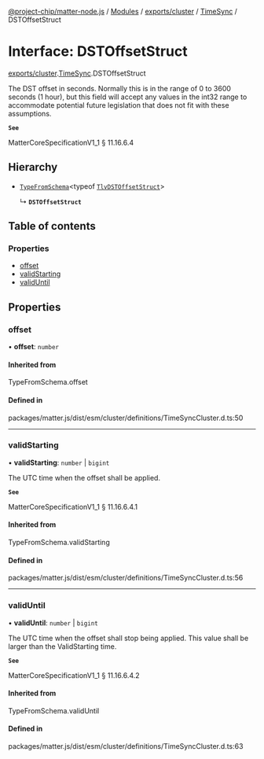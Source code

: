 [@project-chip/matter-node.js](../README.md) / [Modules](../modules.md) / [exports/cluster](../modules/exports_cluster.md) / [TimeSync](../modules/exports_cluster.TimeSync.md) / DSTOffsetStruct

# Interface: DSTOffsetStruct

[exports/cluster](../modules/exports_cluster.md).[TimeSync](../modules/exports_cluster.TimeSync.md).DSTOffsetStruct

The DST offset in seconds. Normally this is in the range of 0 to 3600 seconds (1 hour), but this field will
accept any values in the int32 range to accommodate potential future legislation that does not fit with these
assumptions.

**`See`**

MatterCoreSpecificationV1_1 § 11.16.6.4

## Hierarchy

- [`TypeFromSchema`](../modules/exports_tlv.md#typefromschema)\<typeof [`TlvDSTOffsetStruct`](../modules/exports_cluster.TimeSync.md#tlvdstoffsetstruct)\>

  ↳ **`DSTOffsetStruct`**

## Table of contents

### Properties

- [offset](exports_cluster.TimeSync.DSTOffsetStruct.md#offset)
- [validStarting](exports_cluster.TimeSync.DSTOffsetStruct.md#validstarting)
- [validUntil](exports_cluster.TimeSync.DSTOffsetStruct.md#validuntil)

## Properties

### offset

• **offset**: `number`

#### Inherited from

TypeFromSchema.offset

#### Defined in

packages/matter.js/dist/esm/cluster/definitions/TimeSyncCluster.d.ts:50

___

### validStarting

• **validStarting**: `number` \| `bigint`

The UTC time when the offset shall be applied.

**`See`**

MatterCoreSpecificationV1_1 § 11.16.6.4.1

#### Inherited from

TypeFromSchema.validStarting

#### Defined in

packages/matter.js/dist/esm/cluster/definitions/TimeSyncCluster.d.ts:56

___

### validUntil

• **validUntil**: `number` \| `bigint`

The UTC time when the offset shall stop being applied. This value shall be larger than the ValidStarting
time.

**`See`**

MatterCoreSpecificationV1_1 § 11.16.6.4.2

#### Inherited from

TypeFromSchema.validUntil

#### Defined in

packages/matter.js/dist/esm/cluster/definitions/TimeSyncCluster.d.ts:63
